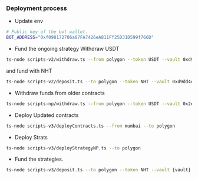 ### Deployment process

- Update env 
```sh
# Public key of the bot wallet.
BOT_ADDRESS="0xf098172786a87FA7426eA811Ff25D31D599f766D" 
```
- Fund the ongoing strategy 
Withdraw USDT
```sh
ts-node scripts-v2/withdraw.ts --from polygon --token USDT --vault 0xd9dd4c8f5ac7dd9add98b98882350919b2815eec3994a94509d89cfbf0975703 --amount 1905.679464  
```  
and fund with NHT
```sh
ts-node scripts-v2/deposit.ts --to polygon --token NHT --vault 0xd9dd4c8f5ac7dd9add98b98882350919b2815eec3994a94509d89cfbf0975703 --amount {amount}  
``` 

- Withdraw funds from older contracts 
```sh 
ts-node scripts-np/withdraw.ts --from polygon --token USDT --vault 0x2e1e0c9ff2cb2638fe785e3cb0f777451d701c31f9cc1511815ad1f5577848c4 --amount 100 
```
- Deploy Updated contracts
```sh 
ts-node scripts-v3/deployContracts.ts --from mumbai --to polygon 
``` 
- Deploy Strats
```sh
ts-node scripts-v3/deployStrategyNP.ts --to polygon
```
- Fund the strategies.
```sh
ts-node scripts-v3/deposit.ts --to polygon --token NHT --vault {vault} --amount {amount}
```